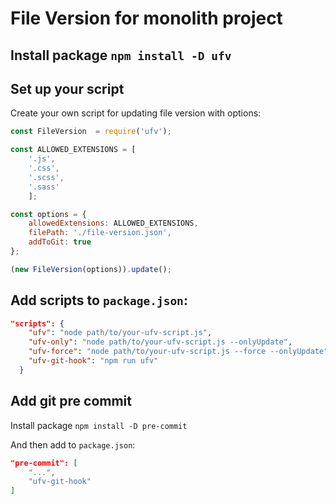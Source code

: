 # File Version for monolith project

## Install package `npm install -D ufv`

## Set up your script
Create your own script for updating file version with options:
```js
const FileVersion  = require('ufv');

const ALLOWED_EXTENSIONS = [
    '.js',
    '.css',
    '.scss',
    '.sass'
    ];

const options = {
    allowedExtensions: ALLOWED_EXTENSIONS,
    filePath: './file-version.json',
    addToGit: true
};

(new FileVersion(options)).update();

```

## Add scripts to `package.json`:
```json
"scripts": {
    "ufv": "node path/to/your-ufv-script.js",
    "ufv-only": "node path/to/your-ufv-script.js --onlyUpdate",
    "ufv-force": "node path/to/your-ufv-script.js --force --onlyUpdate",
    "ufv-git-hook": "npm run ufv"
  }
```

## Add git pre commit

Install package `npm install -D pre-commit`

And then add to `package.json`:
```json
"pre-commit": [
    "...",
    "ufv-git-hook"
]
```